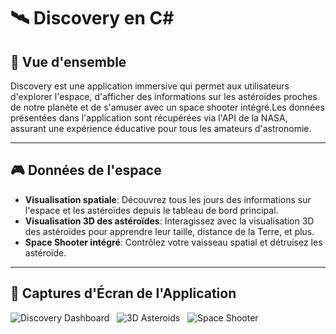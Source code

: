 <h1>🛰️ Discovery en C#</h1>

<h2>🌌 Vue d'ensemble</h2>
<p>Discovery est une application immersive qui permet aux utilisateurs d'explorer l'espace, d'afficher des informations sur les astéroïdes proches de notre planète et de s'amuser avec un space shooter intégré.Les données présentées dans l'application sont récupérées via l'API de la NASA, assurant une expérience éducative pour tous les amateurs d'astronomie.</p>

---

<h2>🎮 Données de l'espace</h2>
<ul>
  <li><strong>Visualisation spatiale</strong>: Découvrez tous les jours des informations sur l'espace et les astéroïdes depuis le tableau de bord principal.</li>
  <li><strong>Visualisation 3D des astéroïdes</strong>: Interagissez avec la visualisation 3D des astéroïdes pour apprendre leur taille, distance de la Terre, et plus.</li>
  <li><strong>Space Shooter intégré</strong>: Contrôlez votre vaisseau spatial et détruisez les astéroïde.</li>
</ul>

---

<h2>📸 Captures d'Écran de l'Application</h2>
    <img src="https://i.ibb.co/7rKZsk5/Capture10.png" alt="Discovery Dashboard" />
    &nbsp;
    <img src="https://i.ibb.co/X3WmmfD/Capture11.png" alt="3D Asteroids" />
    &nbsp;
    <img src="https://i.ibb.co/0yVmnFZ/Capture12.png" alt="Space Shooter" />
